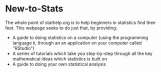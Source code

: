 # New-to-Stats
The whole point of stathelp.org is to help beginners in statistics find their feet. This webpage seeks to do just that, by providing:
- A guide to doing statistics on a computer (using the programming language ```R```, through an an application on your computer called "RStudio")
- A series of tutorials which take you step-by-step through all the key mathematical ideas which statistics is built on
- A guide to doing your own statistical analysis


